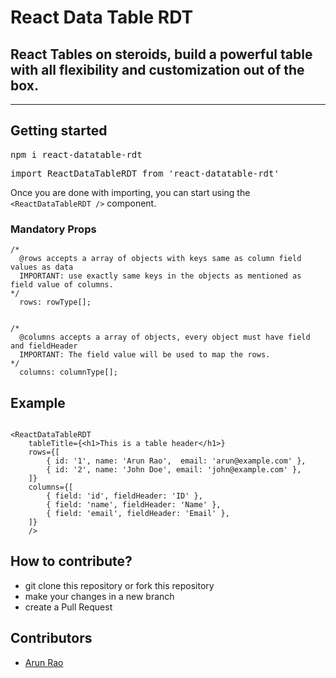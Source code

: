 # React Data Table RDT

## React Tables on steroids, build a powerful table with all flexibility and customization out of the box.

-----------

## Getting started

<pre>npm i react-datatable-rdt</pre>

<pre>import ReactDataTableRDT from 'react-datatable-rdt'</pre> 

Once you are done with importing, you can start using the `<ReactDataTableRDT />` component.

### Mandatory Props
``` 
/*
  @rows accepts a array of objects with keys same as column field values as data
  IMPORTANT: use exactly same keys in the objects as mentioned as field value of columns.
*/  
  rows: rowType[];


/*
  @columns accepts a array of objects, every object must have field and fieldHeader
  IMPORTANT: The field value will be used to map the rows.
*/
  columns: columnType[];
  ```

## Example

```

<ReactDataTableRDT
    tableTitle={<h1>This is a table header</h1>}
    rows={[
        { id: '1', name: 'Arun Rao',  email: 'arun@example.com' },
        { id: '2', name: 'John Doe', email: 'john@example.com' },
    ]}
    columns={[
        { field: 'id', fieldHeader: 'ID' },
        { field: 'name', fieldHeader: 'Name' },
        { field: 'email', fieldHeader: 'Email' },
    ]}
    />

```

## How to contribute?

- git clone this repository or fork this repository
- make your changes in a new branch
- create a Pull Request


## Contributors

- [Arun Rao](https://www.linkedin.com/in/arunraokalya)
